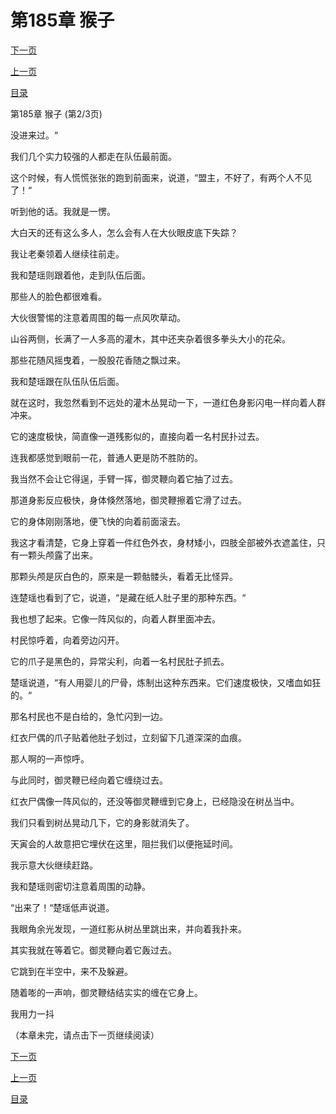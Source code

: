 <h1>第185章    猴子</h1>
            <div><p><a href="./554_%E7%AC%AC185%E7%AB%A0_%E7%8C%B4%E5%AD%90.md">下一页</a></p><p><a href="./552_%E7%AC%AC185%E7%AB%A0_%E7%8C%B4%E5%AD%90.md">上一页</a></p><p><a href="../">目录</a></p></div>
            <div><p>第185章    猴子 (第2/3页)</p><p>没进来过。“</p><p>我们几个实力较强的人都走在队伍最前面。</p><p>这个时候，有人慌慌张张的跑到前面来，说道，“盟主，不好了，有两个人不见了！“</p><p>听到他的话。我就是一愣。</p><p>大白天的还有这么多人，怎么会有人在大伙眼皮底下失踪？</p><p>我让老秦领着人继续往前走。</p><p>我和楚瑶则跟着他，走到队伍后面。</p><p>那些人的脸色都很难看。</p><p>大伙很警惕的注意着周围的每一点风吹草动。</p><p>山谷两侧，长满了一人多高的灌木，其中还夹杂着很多拳头大小的花朵。</p><p>那些花随风摇曳着，一股股花香随之飘过来。</p><p>我和楚瑶跟在队伍队伍后面。</p><p>就在这时，我忽然看到不远处的灌木丛晃动一下，一道红色身影闪电一样向着人群冲来。</p><p>它的速度极快，简直像一道残影似的，直接向着一名村民扑过去。</p><p>连我都感觉到眼前一花，普通人更是防不胜防的。</p><p>我当然不会让它得逞，手臂一挥，御灵鞭向着它抽了过去。</p><p>那道身影反应极快，身体倏然落地，御灵鞭擦着它滑了过去。</p><p>它的身体刚刚落地，便飞快的向着前面滚去。</p><p>我这才看清楚，它身上穿着一件红色外衣，身材矮小，四肢全部被外衣遮盖住，只有一颗头颅露了出来。</p><p>那颗头颅是灰白色的，原来是一颗骷髅头，看着无比怪异。</p><p>连楚瑶也看到了它，说道，“是藏在纸人肚子里的那种东西。“</p><p>我也想了起来。它像一阵风似的，向着人群里面冲去。</p><p>村民惊呼着，向着旁边闪开。</p><p>它的爪子是黑色的，异常尖利，向着一名村民肚子抓去。</p><p>楚瑶说道，“有人用婴儿的尸骨，炼制出这种东西来。它们速度极快，又嗜血如狂的。“</p><p>那名村民也不是白给的，急忙闪到一边。</p><p>红衣尸偶的爪子贴着他肚子划过，立刻留下几道深深的血痕。</p><p>那人啊的一声惊呼。</p><p>与此同时，御灵鞭已经向着它缠绕过去。</p><p>红衣尸偶像一阵风似的，还没等御灵鞭缠到它身上，已经隐没在树丛当中。</p><p>我们只看到树丛晃动几下，它的身影就消失了。</p><p>天寅会的人故意把它埋伏在这里，阻拦我们以便拖延时间。</p><p>我示意大伙继续赶路。</p><p>我和楚瑶则密切注意着周围的动静。</p><p>“出来了！“楚瑶低声说道。</p><p>我眼角余光发现，一道红影从树丛里跳出来，并向着我扑来。</p><p>其实我就在等着它。御灵鞭向着它轰过去。</p><p>它跳到在半空中，来不及躲避。</p><p>随着嘭的一声响，御灵鞭结结实实的缠在它身上。</p><p>我用力一抖</p><p>（本章未完，请点击下一页继续阅读）</p></div>
            <div><p><a href="./554_%E7%AC%AC185%E7%AB%A0_%E7%8C%B4%E5%AD%90.md">下一页</a></p><p><a href="./552_%E7%AC%AC185%E7%AB%A0_%E7%8C%B4%E5%AD%90.md">上一页</a></p><p><a href="../">目录</a></p></div>